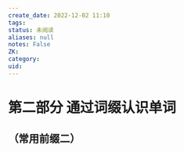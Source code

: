 ```yaml
---
create_date: 2022-12-02 11:10
tags: 
status: 未阅读 
aliases: null
notes: False
ZK: 
category: 
uid: 
---
```


# **第二部分** **通过词缀认识单词**

## （常用前缀二）

